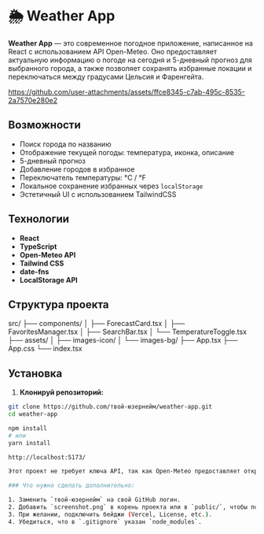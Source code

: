 # 🌦️ Weather App

**Weather App** — это современное погодное приложение, написанное на React с использованием API Open-Meteo. Оно предоставляет актуальную информацию о погоде на сегодня и 5-дневный прогноз для выбранного города, а также позволяет сохранять избранные локации и переключаться между градусами Цельсия и Фаренгейта.

https://github.com/user-attachments/assets/ffce8345-c7ab-495c-8535-2a7570e280e2

## Возможности

- Поиск города по названию
- Отображение текущей погоды: температура, иконка, описание
- 5-дневный прогноз
- Добавление городов в избранное
- Переключатель температуры: °C / °F
- Локальное сохранение избранных через `localStorage`
- Эстетичный UI с использованием TailwindCSS

## Технологии

- **React**
- **TypeScript**
- **Open-Meteo API**
- **Tailwind CSS**
- **date-fns**
- **LocalStorage API**

## Структура проекта

src/
├── components/
│   ├── ForecastCard.tsx
│   ├── FavoritesManager.tsx
│   ├── SearchBar.tsx
│   └── TemperatureToggle.tsx
├── assets/
│   ├── images-icon/
│   └── images-bg/
├── App.tsx
├── App.css
└── index.tsx

## Установка

1. **Клонируй репозиторий:**

```bash
git clone https://github.com/твой-юзернейм/weather-app.git
cd weather-app

npm install
# или
yarn install

http://localhost:5173/

Этот проект не требует ключа API, так как Open-Meteo предоставляет открытые данные.

### Что нужно сделать дополнительно:

1. Заменить `твой-юзернейм` на свой GitHub логин.
2. Добавить `screenshot.png` в корень проекта или в `public/`, чтобы показать интерфейс.
3. При желании, подключить бейджи (Vercel, License, etc.).
4. Убедиться, что в `.gitignore` указан `node_modules`.

